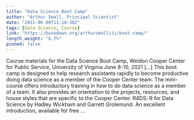 ```yaml
---
title: "Data Science Boot Camp"
author: "Arthur Small, Principal Scientist"
date: "2021-06-09T11:18:30Z"
tags: [Data Science, Course]
link: "https://bookdown.org/arthursmalliii/boot-camp/"
length_weight: "8.7%"
pinned: false
---
```


Course materials for the Data Science Boot Camp, Weldon Cooper Center for Public Service, University of Virginia June 8-10, 2021 [...] This boot camp is designed to help research assistants rapidly to become productive doing data science as a member of the Cooper Center team. The mini-course offers introductory training in how to do data science as a member of a team. It also provides an orientation to the projects, resources, and house styles that are specific to the Cooper Center. R4DS: R for Data Science by Hadley Wickham and Garrett Grolemund. An excellent introduction, available for free  ...
